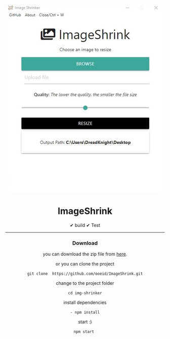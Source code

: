 
  <p align="center">
    <a href="">
      <img  src="ImgReadme.jpg">
    </a>
  </p>
  <h1 align="center">ImageShrink</h1>


  <div align="center"> 
  ✔ build ✔ Test <hr/
  A small desktop tool built on Electron for minimizing images.
  </div>

  ### Download

  you can download the zip file from [here](https://drive.google.com/file/d/10JtmwFYZldRW8SRe5fUj67J3Lv87SOMN/view?usp=sharing).

  or you can clone the project 
  ```
  git clone  https://github.com/ooeid/ImageShrink.git
  ```

  change to the project folder 
  ```
  cd img-shrinker
  ```
  install dependencies
  ```
  - npm install
  ``` 
  start :)
  ```
  npm start 
  ```

